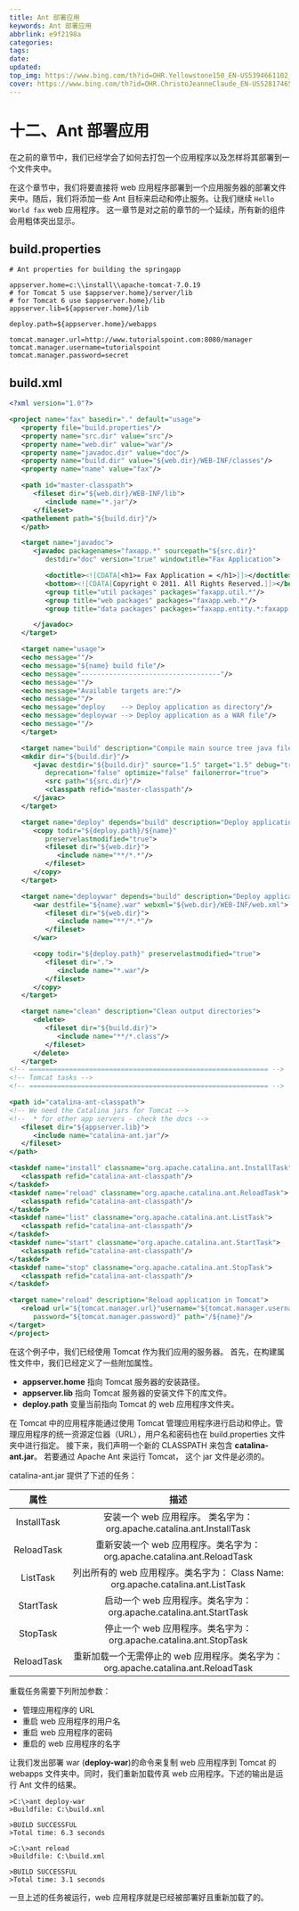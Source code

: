 ```yaml
---
title: Ant 部署应用
keywords: Ant 部署应用
abbrlink: e9f2198a
categories: 
tags: 
date: 
updated: 
top_img: https://www.bing.com/th?id=OHR.Yellowstone150_EN-US5394661102_UHD.jpg
cover: https://www.bing.com/th?id=OHR.ChristoJeanneClaude_EN-US5281746588_UHD.jpg
---
```

# 十二、Ant 部署应用

在之前的章节中，我们已经学会了如何去打包一个应用程序以及怎样将其部署到一个文件夹中。

在这个章节中，我们将要直接将 web 应用程序部署到一个应用服务器的部署文件夹中。随后，我们将添加一些 Ant 目标来启动和停止服务。让我们继续 `Hello World fax` web 应用程序。 这一章节是对之前的章节的一个延续，所有新的组件会用粗体突出显示。

## build.properties

```properties
# Ant properties for building the springapp

appserver.home=c:\\install\\apache-tomcat-7.0.19
# for Tomcat 5 use $appserver.home}/server/lib
# for Tomcat 6 use $appserver.home}/lib
appserver.lib=${appserver.home}/lib

deploy.path=${appserver.home}/webapps

tomcat.manager.url=http://www.tutorialspoint.com:8080/manager
tomcat.manager.username=tutorialspoint
tomcat.manager.password=secret
```

## build.xml

```xml
<?xml version="1.0"?>

<project name="fax" basedir="." default="usage">
   <property file="build.properties"/>
   <property name="src.dir" value="src"/>
   <property name="web.dir" value="war"/>
   <property name="javadoc.dir" value="doc"/>
   <property name="build.dir" value="${web.dir}/WEB-INF/classes"/>
   <property name="name" value="fax"/>

   <path id="master-classpath">
      <fileset dir="${web.dir}/WEB-INF/lib">
         <include name="*.jar"/>
      </fileset>
   <pathelement path="${build.dir}"/>
   </path>

   <target name="javadoc">
      <javadoc packagenames="faxapp.*" sourcepath="${src.dir}" 
         destdir="doc" version="true" windowtitle="Fax Application">

         <doctitle><![CDATA[<h1>= Fax Application = </h1>]]></doctitle>
         <bottom><![CDATA[Copyright © 2011. All Rights Reserved.]]></bottom>
         <group title="util packages" packages="faxapp.util.*"/>
         <group title="web packages" packages="faxapp.web.*"/>
         <group title="data packages" packages="faxapp.entity.*:faxapp.dao.*"/>

      </javadoc>
   </target>

   <target name="usage">
   <echo message=""/>
   <echo message="${name} build file"/>
   <echo message="-----------------------------------"/>
   <echo message=""/>
   <echo message="Available targets are:"/>
   <echo message=""/>
   <echo message="deploy    --> Deploy application as directory"/>
   <echo message="deploywar --> Deploy application as a WAR file"/>
   <echo message=""/>
   </target>

   <target name="build" description="Compile main source tree java files">
   <mkdir dir="${build.dir}"/>
      <javac destdir="${build.dir}" source="1.5" target="1.5" debug="true"
         deprecation="false" optimize="false" failonerror="true">
         <src path="${src.dir}"/>
         <classpath refid="master-classpath"/>
      </javac>
   </target>

   <target name="deploy" depends="build" description="Deploy application">
      <copy todir="${deploy.path}/${name}" 
         preservelastmodified="true">
         <fileset dir="${web.dir}">
            <include name="**/*.*"/>
         </fileset>
      </copy>
   </target>

   <target name="deploywar" depends="build" description="Deploy application as a WAR file">
      <war destfile="${name}.war" webxml="${web.dir}/WEB-INF/web.xml">
         <fileset dir="${web.dir}">
            <include name="**/*.*"/>
         </fileset>
      </war>

      <copy todir="${deploy.path}" preservelastmodified="true">
         <fileset dir=".">
            <include name="*.war"/>
         </fileset>
      </copy>
   </target>

   <target name="clean" description="Clean output directories">
      <delete>
         <fileset dir="${build.dir}">
            <include name="**/*.class"/>
         </fileset>
      </delete>
   </target>
<!-- ============================================================ -->
<!-- Tomcat tasks -->
<!-- ============================================================ -->

<path id="catalina-ant-classpath">
<!-- We need the Catalina jars for Tomcat -->
<!--  * for other app servers - check the docs -->
   <fileset dir="${appserver.lib}">
      <include name="catalina-ant.jar"/>
   </fileset>
</path>

<taskdef name="install" classname="org.apache.catalina.ant.InstallTask">
   <classpath refid="catalina-ant-classpath"/>
</taskdef>
<taskdef name="reload" classname="org.apache.catalina.ant.ReloadTask">
   <classpath refid="catalina-ant-classpath"/>
</taskdef>
<taskdef name="list" classname="org.apache.catalina.ant.ListTask">
   <classpath refid="catalina-ant-classpath"/>
</taskdef>
<taskdef name="start" classname="org.apache.catalina.ant.StartTask">
   <classpath refid="catalina-ant-classpath"/>
</taskdef>
<taskdef name="stop" classname="org.apache.catalina.ant.StopTask">
   <classpath refid="catalina-ant-classpath"/>
</taskdef>

<target name="reload" description="Reload application in Tomcat">
   <reload url="${tomcat.manager.url}"username="${tomcat.manager.username}"
      password="${tomcat.manager.password}" path="/${name}"/>
</target>
</project>
```

在这个例子中，我们已经使用 Tomcat 作为我们应用的服务器。 首先，在构建属性文件中，我们已经定义了一些附加属性。

- **appserver.home** 指向 Tomcat 服务器的安装路径。
- **appserver.lib** 指向 Tomcat 服务器的安装文件下的库文件。
- **deploy.path** 变量当前指向 Tomcat 的 web 应用程序文件夹。

在 Tomcat 中的应用程序能通过使用 Tomcat 管理应用程序进行启动和停止。管理应用程序的统一资源定位器（URL），用户名和密码也在 build.properties 文件夹中进行指定。 接下来，我们声明一个新的 CLASSPATH 来包含 **catalina-ant.jar**。 若要通过 Apache Ant 来运行 Tomcat， 这个 jar 文件是必须的。

catalina-ant.jar 提供了下述的任务：

|    属性     |                             描述                             |
| :---------: | :----------------------------------------------------------: |
| InstallTask | 安装一个 web 应用程序。 类名字为： org.apache.catalina.ant.InstallTask |
| ReloadTask  | 重新安装一个 web 应用程序。类名字为： org.apache.catalina.ant.ReloadTask |
|  ListTask   | 列出所有的 web 应用程序。类名字为： Class Name: org.apache.catalina.ant.ListTask |
|  StartTask  | 启动一个 web 应用程序。类名字为： org.apache.catalina.ant.StartTask |
|  StopTask   | 停止一个 web 应用程序。类名字为： org.apache.catalina.ant.StopTask |
| ReloadTask  | 重新加载一个无需停止的 web 应用程序。类名字为：org.apache.catalina.ant.ReloadTask |

重载任务需要下列附加参数：

- 管理应用程序的 URL
- 重启 web 应用程序的用户名
- 重启 web 应用程序的密码
- 重启的 web 应用程序的名字

让我们发出部署 war (**deploy-war**)的命令来复制 web 应用程序到 Tomcat 的 webapps 文件夹中。同时，我们重新加载传真 web 应用程序。下述的输出是运行 Ant 文件的结果。

```
>C:\>ant deploy-war
>Buildfile: C:\build.xml

>BUILD SUCCESSFUL
>Total time: 6.3 seconds

>C:\>ant reload
>Buildfile: C:\build.xml

>BUILD SUCCESSFUL
>Total time: 3.1 seconds
```

一旦上述的任务被运行，web 应用程序就是已经被部署好且重新加载了的。